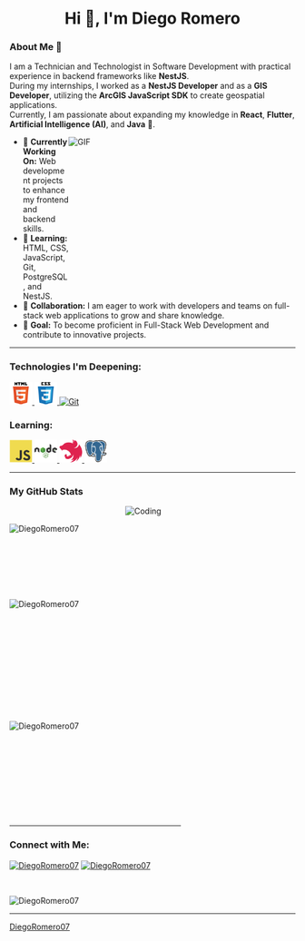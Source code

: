 <h1 align="center">Hi 👋, I'm Diego Romero</h1>

### About Me 🧑  
I am a Technician and Technologist in Software Development with practical experience in backend frameworks like **NestJS**.  
During my internships, I worked as a **NestJS Developer** and as a **GIS Developer**, utilizing the **ArcGIS JavaScript SDK** to create geospatial applications.  
Currently, I am passionate about expanding my knowledge in **React**, **Flutter**, **Artificial Intelligence (AI)**, and **Java** 💖.  

<img align="right" alt="GIF" src="https://owaisnoor.info/blog/wp-content/uploads/2019/03/maxresdefault.jpg" width="400" height="280" />

- 🔭 **Currently Working On:** Web development projects to enhance my frontend and backend skills.  
- 🌱 **Learning:** HTML, CSS, JavaScript, Git, PostgreSQL, and NestJS.  
- 👯 **Collaboration:** I am eager to work with developers and teams on full-stack web applications to grow and share knowledge.  
- 🚀 **Goal:** To become proficient in Full-Stack Web Development and contribute to innovative projects.  

<hr>

<h3 align="left">Technologies I'm Deepening:</h3>
<p align="left">
  <a href="https://www.w3.org/html/" target="_blank" rel="noreferrer">
    <img src="https://raw.githubusercontent.com/devicons/devicon/master/icons/html5/html5-original-wordmark.svg" alt="HTML5" width="40" height="40"/>
  </a>
  <a href="https://www.w3schools.com/css/" target="_blank" rel="noreferrer">
    <img src="https://raw.githubusercontent.com/devicons/devicon/master/icons/css3/css3-original-wordmark.svg" alt="CSS3" width="40" height="40"/>
  </a>
  <a href="https://git-scm.com/" target="_blank" rel="noreferrer">
    <img src="https://www.vectorlogo.zone/logos/git-scm/git-scm-icon.svg" alt="Git" width="40" height="40"/>
  </a>
</p>

<h3 align="left">Learning:</h3>
<p align="left">
  <a href="https://developer.mozilla.org/en-US/docs/Web/JavaScript" target="_blank" rel="noreferrer">
    <img src="https://raw.githubusercontent.com/devicons/devicon/master/icons/javascript/javascript-original.svg" alt="JavaScript" width="40" height="40"/>
  </a>
  <a href="https://nodejs.org" target="_blank" rel="noreferrer">
    <img src="https://raw.githubusercontent.com/devicons/devicon/master/icons/nodejs/nodejs-original-wordmark.svg" alt="Node.js" width="40" height="40"/>
  </a>
  <a href="https://nestjs.com" target="_blank" rel="noreferrer">
    <img src="https://raw.githubusercontent.com/devicons/devicon/master/icons/nestjs/nestjs-original.svg" alt="NestJS" width="40" height="40"/>
  </a>
  <a href="https://www.postgresql.org" target="_blank" rel="noreferrer">
    <img src="https://raw.githubusercontent.com/devicons/devicon/master/icons/postgresql/postgresql-original.svg" alt="PostgreSQL" width="40" height="40"/>
  </a>
</p>

<hr>

<h3 align="left">My GitHub Stats</h3>
<img align="right" alt="Coding" width="300" src="https://cdn.dribbble.com/users/1277312/screenshots/14733298/media/39b1045e593737587dd60e42c8422d1f.gif" />
<br>

<p><img align="left" src="https://github-readme-stats.vercel.app/api/top-langs?username=DiegoRomero07&show_icons=true&theme=dark&locale=en&layout=compact" alt="DiegoRomero07" /></p>

<br><br><br><br><br><br><br>
<p>&nbsp;<img align="left" src="https://github-readme-stats.vercel.app/api?username=DiegoRomero07&show_icons=true&theme=dark&locale=en" alt="DiegoRomero07" /></p>
<br><br><br><br><br><br><br><br><br><br>

<p><img align="left" src="https://github-readme-streak-stats.herokuapp.com/?user=DiegoRomero07&theme=dark" alt="DiegoRomero07" /></p>
<br><br><br><br><br><br><br><br><br><br>
<hr width="60%" >

<h3 align="left">Connect with Me:</h3>
<p align="left">
  <a href="https://www.linkedin.com/in/your-linkedin/" target="blank"><img align="center" src="https://raw.githubusercontent.com/rahuldkjain/github-profile-readme-generator/master/src/images/icons/Social/linked-in-alt.svg" alt="DiegoRomero07" height="30" width="40" /></a>
  <a href="https://www.instagram.com/your-instagram/" target="blank"><img align="center" src="https://raw.githubusercontent.com/rahuldkjain/github-profile-readme-generator/master/src/images/icons/Social/instagram.svg" alt="DiegoRomero07" height="30" width="40" /></a>
</p>

<br>
<p align="left"> <img src="https://komarev.com/ghpvc/?username=DiegoRomero07&label=Profile%20views&color=0e75b6&style=flat" alt="DiegoRomero07" /> </p>

---
[DiegoRomero07](https://github.com/DiegoRomero07)
